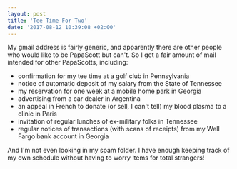 ```yaml
---
layout: post
title: 'Tee Time For Two'
date: '2017-08-12 10:39:08 +02:00'
---
```


My gmail address is fairly generic, and apparently there are other people who would like to be PapaScott but can't. So I get a fair amount of mail intended for other PapaScotts, including:

- confirmation for my tee time at a golf club in Pennsylvania
- notice of automatic deposit of my salary from the State of Tennessee
- my reservation for one week at a mobile home park in Georgia
- advertising from a car dealer in Argentina
- an appeal in French to donate (or sell, I can't tell) my blood plasma to a clinic in Paris
- invitation of regular lunches of ex-military folks in Tennessee
- regular notices of transactions (with scans of receipts) from my Well Fargo bank account in Georgia

And I'm not even looking in my spam folder. I have enough keeping track of my own schedule without having to worry items for total strangers!
